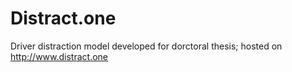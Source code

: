 # Distract.one

Driver distraction model developed for dorctoral thesis; hosted on http://www.distract.one
